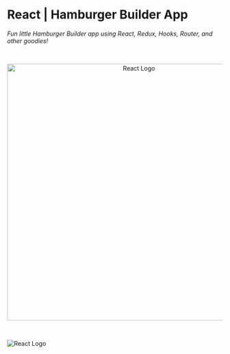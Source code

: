 # React | Hamburger Builder App
*Fun little Hamburger Builder app using React, Redux, Hooks, Router, and other goodies!*

</br>
<p align="center">
  <img src="https://reactjs.org/logo-og.png" alt="React Logo" width="600">
</p>
</br>

![React Logo](https://reactjs.org/logo-og.png)
